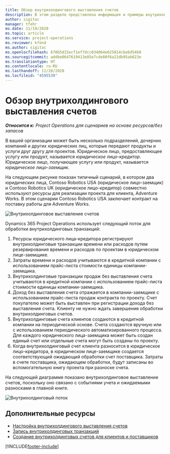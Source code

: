 ```yaml
---
title: Обзор внутрихолдингового выставления счетов
description: В этом разделе представлена информация и примеры внутрихолдингового выставления счетов для проектов.
author: sigitac
manager: tfehr
ms.date: 11/19/2020
ms.topic: article
ms.service: project-operations
ms.reviewer: kfend
ms.author: sigitac
ms.openlocfilehash: 670b5d15ecf1ef7dcc034064e625814cbe6d54b0
ms.sourcegitcommit: addbe0647619413e85e7cde80f6a21db95ab623e
ms.translationtype: HT
ms.contentlocale: ru-RU
ms.lasthandoff: 11/20/2020
ms.locfileid: "4595539"
---
```

# <a name="intercompany-invoicing-overview"></a>Обзор внутрихолдингового выставления счетов

_**Относится к:** Project Operations для сценариев на основе ресурсов/без запасов_

В вашей организации может быть несколько подразделений, дочерних компаний и других юридических лиц, которые передают продукты и услуги друг другу для проектов. Юридическое лицо, предоставляющее услугу или продукт, называется *юридическое лицо-кредитор*. Юридическое лицо, получающее услугу или продукт, называется *юридическое лицо-заемщик*.

На следующем рисунке показан типичный сценарий, в котором два юридических лица, Contoso Robotics USA (юридическое лицо-заемщик) и Contoso Robotics UK (юридическое лицо-кредитор) совместно используют ресурсы для реализации проекта для клиента, Adventure Works. В этом сценарии Contoso Robotics USA заключает контракт на поставку работы для Adventure Works.

![Внутрихолдинговое выставление счетов](./media/IntercompanyScenario.png) 

Dynamics 365 Project Operations использует следующий поток для обработки внутрихолдинговых транзакций:

1. Ресурсы юридического лица-кредитора регистрируют внутрихолдинговые транзакции времени или расходов путем резервирования времени и расходов по проектам в юридическом лице-заемщике.
2. Затраты времени и расходов учитываются в кредитной компании с использованием прайс-листа стоимости единицы компании-заемщика.
3. Внутрихолдинговые транзакции продаж без выставления счета учитываются в кредитной компании с использованием прайс-листа стоимости единицы компании-заемщика.
4. Доход без выставления счета отражается в компании-заемщике с использованием прайс-листа продаж контракта по проекту. Счет покупателю может быть выставлен при регистрации дохода без выставления счета. Клиенту не нужно ждать завершения обработки внутрихолдинговых счетов.
5. Внутрихолдинговые счета клиентов создаются в кредитной компании на периодической основе. Счета создаются вручную или с использованием периодического автоматизированного процесса. Для каждого юридического лица-заемщика может быть создан единый счет или отдельные счета могут быть созданы по проекту.
6. Когда внутрихолдинговый счет клиента разносится в юридическое лицо-кредитора, в юридическом лице-заемщике создается соответствующий ожидающий обработки счет поставщика. Затраты в счете поставщика, ожидающем обработки, будут записаны во вспомогательную книгу проекта при разноске счета.

На следующей диаграмме показано внутрихолдинговое выставление счетов, поскольку оно связано с событиями учета и ожидаемыми разносками в главной книге.

![Внутрихолдинговый поток](./media/IntercompanyFlow.png)

## <a name="additional-resources"></a>Дополнительные ресурсы

- [Настройка внутрихолдингового выставления счетов](configure-intercompany-invoicing.md)
- [Запись внутрихолдинговых транзакций](create-intercompany-transactions.md)
- [Создание внутрихолдинговых счетов для клиентов и поставщиков](create-intercompany-customer-vendor-invoices.md)


[!INCLUDE[footer-include](../includes/footer-banner.md)]